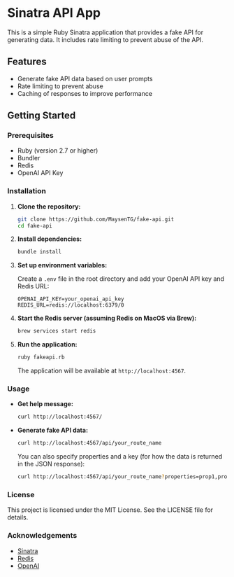# Sinatra API App

This is a simple Ruby Sinatra application that provides a fake API for generating data. It includes rate limiting to prevent abuse of the API.

## Features

- Generate fake API data based on user prompts
- Rate limiting to prevent abuse
- Caching of responses to improve performance

## Getting Started

### Prerequisites

- Ruby (version 2.7 or higher)
- Bundler
- Redis
- OpenAI API Key

### Installation

1. **Clone the repository:**

   ```sh
   git clone https://github.com/MaysenTG/fake-api.git
   cd fake-api
   ```

2. **Install dependencies:**

   ```sh
   bundle install
   ```

3. **Set up environment variables:**

   Create a `.env` file in the root directory and add your OpenAI API key and Redis URL:

   ```env
   OPENAI_API_KEY=your_openai_api_key
   REDIS_URL=redis://localhost:6379/0
   ```

4. **Start the Redis server (assuming Redis on MacOS via Brew):**

   ```sh
   brew services start redis
   ```

5. **Run the application:**

   ```sh
   ruby fakeapi.rb
   ```

   The application will be available at `http://localhost:4567`.

### Usage

- **Get help message:**

  ```sh
  curl http://localhost:4567/
  ```

- **Generate fake API data:**

  ```sh
  curl http://localhost:4567/api/your_route_name
  ```

  You can also specify properties and a key (for how the data is returned in the JSON response):

  ```sh
  curl http://localhost:4567/api/your_route_name?properties=prop1,prop2&key=your_key
  ```

### License

This project is licensed under the MIT License. See the LICENSE file for details.

### Acknowledgements

- [Sinatra](http://sinatrarb.com/)
- [Redis](https://redis.io/)
- [OpenAI](https://www.openai.com/)

